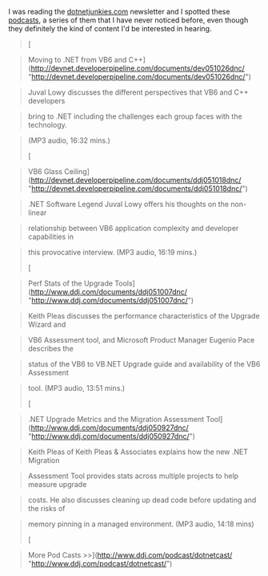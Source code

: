 I was reading the [dotnetjunkies.com](http://dotnetjunkies.com) newsletter and I spotted these [podcasts](http://www.ddj.com/podcast/dotnetcast/), a series of them that I have never noticed before, even though they definitely the kind of content I'd be interested in hearing.

> [

> Moving to .NET from VB6 and C++](http://devnet.developerpipeline.com/documents/dev051026dnc/ "http://devnet.developerpipeline.com/documents/dev051026dnc/")

> Juval Lowy discusses the different perspectives that VB6 and C++ developers

> bring to .NET including the challenges each group faces with the technology.

> (MP3 audio, 16:32 mins.)
>
> [

> VB6 Glass Ceiling](http://devnet.developerpipeline.com/documents/ddj051018dnc/ "http://devnet.developerpipeline.com/documents/ddj051018dnc/")

> .NET Software Legend Juval Lowy offers his thoughts on the non-linear

> relationship between VB6 application complexity and developer capabilities in

> this provocative interview. (MP3 audio, 16:19 mins.)
>
> [

> Perf Stats of the Upgrade Tools](http://www.ddj.com/documents/ddj051007dnc/ "http://www.ddj.com/documents/ddj051007dnc/")

> Keith Pleas discusses the performance characteristics of the Upgrade Wizard and

> VB6 Assessment tool, and Microsoft Product Manager Eugenio Pace describes the

> status of the VB6 to VB.NET Upgrade guide and availability of the VB6 Assessment

> tool. (MP3 audio, 13:51 mins.)
>
> [

> .NET Upgrade Metrics and the Migration Assessment Tool](http://www.ddj.com/documents/ddj050927dnc/ "http://www.ddj.com/documents/ddj050927dnc/")

> Keith Pleas of Keith Pleas & Associates explains how the new .NET Migration

> Assessment Tool provides stats across multiple projects to help measure upgrade

> costs. He also discusses cleaning up dead code before updating and the risks of

> memory pinning in a managed environment. (MP3 audio, 14:18 mins)
>
> [

> More Pod Casts >>](http://www.ddj.com/podcast/dotnetcast/ "http://www.ddj.com/podcast/dotnetcast/")
